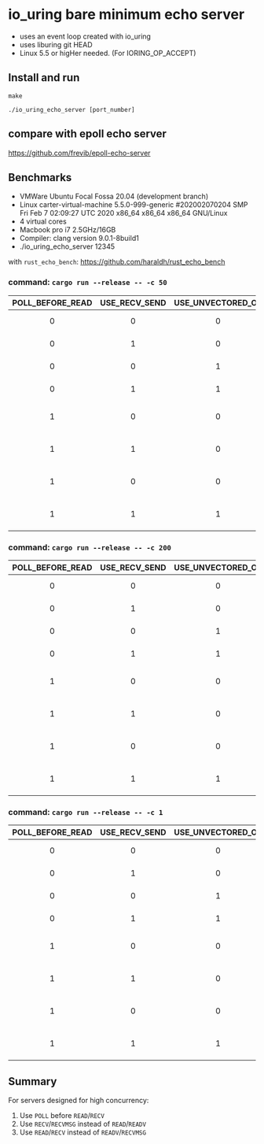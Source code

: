 # io_uring bare minimum echo server

* uses an event loop created with io_uring
* uses liburing git HEAD
* Linux 5.5 or higHer needed. (For IORING_OP_ACCEPT)

## Install and run

`make`

`./io_uring_echo_server [port_number]`

## compare with epoll echo server
https://github.com/frevib/epoll-echo-server


## Benchmarks

* VMWare Ubuntu Focal Fossa 20.04 (development branch)
* Linux carter-virtual-machine 5.5.0-999-generic #202002070204 SMP Fri Feb 7 02:09:27 UTC 2020 x86_64 x86_64 x86_64 GNU/Linux
* 4 virtual cores
* Macbook pro i7 2.5GHz/16GB
* Compiler: clang version 9.0.1-8build1
* ./io_uring_echo_server 12345

with `rust_echo_bench`: https://github.com/haraldh/rust_echo_bench

### command: `cargo run --release -- -c 50`

POLL_BEFORE_READ | USE_RECV_SEND | USE_UNVECTORED_OP |               method |     1st |     2nd |     3rd |     mid |   rate
:-:              | :-:           | :-:               |                   -: |      -: |      -: |      -: |      -: |     -:
0                | 0             | 0                 |         READV-WRITEV |   96891 |   88881 |   92068 |   92068 | 100.0%
0                | 1             | 0                 |      RECVMSG-SENDMSG |   97500 |   84620 |   89185 |   89185 |  96.9%
0                | 0             | 1                 |           READ-WRITE |   91115 |  100020 |   90731 |   91115 |  99.0%
0                | 1             | 1                 |            SEND-RECV |  102389 |   91870 |   98037 |   98037 | 106.5%
1                | 0             | 0                 |    POLL-READV-WRITEV |  121915 |  128243 |  124675 |  124675 | 135.4%
1                | 1             | 0                 | POLL-RECVMSG-SENDMSG |  137656 |  133897 |  140219 |  133897 | 145.4%
1                | 0             | 0                 |      POLL-READ-WRITE |  120866 |  127578 |  138525 |  127578 | 139.6%
1                | 1             | 1                 |       POLL-RECV-SEND |  148153 |  135844 |  121911 |  135844 | 147.5%

### command: `cargo run --release -- -c 200`

POLL_BEFORE_READ | USE_RECV_SEND | USE_UNVECTORED_OP |               method |     1st |     2nd |     3rd |     mid |   rate
:-:              | :-:           | :-:               |                   -: |      -: |      -: |      -: |      -: |     -:
0                | 0             | 0                 |         READV-WRITEV |   74994 |   73732 |   78733 |   73732 | 100.0%
0                | 1             | 0                 |      RECVMSG-SENDMSG |   71978 |   70576 |   60764 |   70576 |  95.7%
0                | 0             | 1                 |           READ-WRITE |   79649 |   86166 |   71532 |   79649 | 108.0%
0                | 1             | 1                 |            SEND-RECV |   70925 |   71723 |   70954 |   70954 |  96.2%
1                | 0             | 0                 |    POLL-READV-WRITEV |  118864 |  116717 |  111802 |  111802 | 151.6%
1                | 1             | 0                 | POLL-RECVMSG-SENDMSG |  117015 |  116070 |  116075 |  116075 | 157.4%
1                | 0             | 0                 |      POLL-READ-WRITE |  112418 |  110809 |  115982 |  112418 | 152.4%
1                | 1             | 1                 |       POLL-RECV-SEND |  125556 |  116233 |  109289 |  116233 | 157.6%

### command: `cargo run --release -- -c 1`

POLL_BEFORE_READ | USE_RECV_SEND | USE_UNVECTORED_OP |               method |     1st |     2nd |     3rd |     mid |   rate
:-:              | :-:           | :-:               |                   -: |      -: |      -: |      -: |      -: |     -:
0                | 0             | 0                 |         READV-WRITEV |   30829 |   23976 |   30819 |   30819 | 100.0%
0                | 1             | 0                 |      RECVMSG-SENDMSG |   21234 |   24287 |   20465 |   21234 |  68.9%
0                | 0             | 1                 |           READ-WRITE |   46763 |   29363 |   16340 |   29363 |  95.3%
0                | 1             | 1                 |            SEND-RECV |   18550 |   11415 |   16741 |   16741 |  54.3%
1                | 0             | 0                 |    POLL-READV-WRITEV |   14608 |   13044 |   12942 |   13044 |  42.3%
1                | 1             | 0                 | POLL-RECVMSG-SENDMSG |   16637 |   14697 |   13854 |   14697 |  47.7%
1                | 0             | 0                 |      POLL-READ-WRITE |   13328 |   13445 |   15478 |   13445 |  43.6%
1                | 1             | 1                 |       POLL-RECV-SEND |   21349 |   15147 |   14043 |   15147 |  49.1%

## Summary

For servers designed for high concurrency:

1. Use `POLL` before `READ`/`RECV`
1. Use `RECV`/`RECVMSG` instead of `READ`/`READV`
1. Use `READ`/`RECV` instead of `READV`/`RECVMSG`
